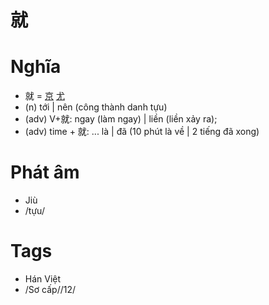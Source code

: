 # 就

# Nghĩa
* 就 = [京](京.md) [尤](尤.md)
* (n) tới | nên (công thành danh tựu)
* (adv) V+就: ngay (làm ngay) | liền (liền xảy ra); 
* (adv) time + 就: ... là | đã (10 phút là về | 2 tiếng đã xong)

# Phát âm
* Jiù
*  /tựu/

# Tags
* Hán Việt
*  /Sơ cấp//12/

<script>window.HANZI_FIELD='就';</script>
